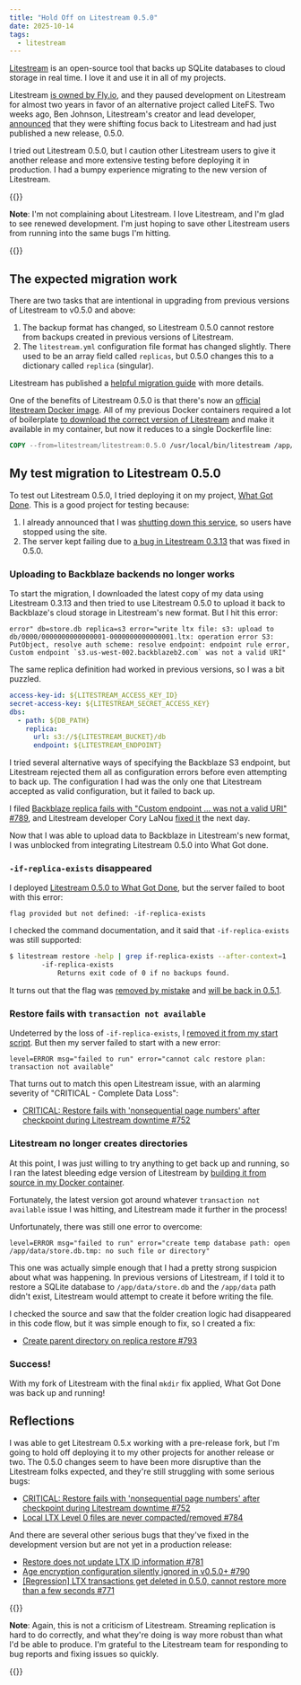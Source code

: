 ```yaml
---
title: "Hold Off on Litestream 0.5.0"
date: 2025-10-14
tags:
  - litestream
---
```


[Litestream](https://litestream.io/) is an open-source tool that backs up SQLite databases to cloud storage in real time. I love it and use it in all of my projects.

Litestream [is owned by Fly.io](https://news.ycombinator.com/item?id=31320032), and they paused development on Litestream for almost two years in favor of an alternative project called LiteFS. Two weeks ago, Ben Johnson, Litestream's creator and lead developer, [announced](https://fly.io/blog/litestream-v050-is-here/) that they were shifting focus back to Litestream and had just published a new release, 0.5.0.

I tried out Litestream 0.5.0, but I caution other Litestream users to give it another release and more extensive testing before deploying it in production. I had a bumpy experience migrating to the new version of Litestream.

{{<notice type="info">}}

**Note**: I'm not complaining about Litestream. I love Litestream, and I'm glad to see renewed development. I'm just hoping to save other Litestream users from running into the same bugs I'm hitting.

{{</notice>}}

## The expected migration work

There are two tasks that are intentional in upgrading from previous versions of Litestream to v0.5.0 and above:

1. The backup format has changed, so Litestream 0.5.0 cannot restore from backups created in previous versions of Litestream.
1. The `litestream.yml` configuration file format has changed slightly. There used to be an array field called `replicas`, but 0.5.0 changes this to a dictionary called `replica` (singular).

Litestream has published a [helpful migration guide](https://litestream.io/docs/migration/) with more details.

One of the benefits of Litestream 0.5.0 is that there's now an [official litestream Docker image](https://hub.docker.com/r/litestream/litestream). All of my previous Docker containers required a lot of boilerplate [to download the correct version of Litestream](https://github.com/mtlynch/whatgotdone/blob/2d5085fb9480d7b6e19fc65e0c08895ae236e784/Dockerfile#L24-L49) and make it available in my container, but now it reduces to a single Dockerfile line:

```Dockerfile
COPY --from=litestream/litestream:0.5.0 /usr/local/bin/litestream /app/litestream
```

## My test migration to Litestream 0.5.0

To test out Litestream 0.5.0, I tried deploying it on my project, [What Got Done](https://www.whatgotdone.com/). This is a good project for testing because:

1. I already announced that I was [shutting down this service](https://www.whatgotdone.com/shutdown-notice), so users have stopped using the site.
1. The server kept failing due to [a bug in Litestream 0.3.13](https://github.com/benbjohnson/litestream/issues/688) that was fixed in 0.5.0.

### Uploading to Backblaze backends no longer works

To start the migration, I downloaded the latest copy of my data using Litestream 0.3.13 and then tried to use Litestream 0.5.0 to upload it back to Backblaze's cloud storage in Litestream's new format. But I hit this error:

```text
error" db=store.db replica=s3 error="write ltx file: s3: upload to db/0000/0000000000000001-0000000000000001.ltx: operation error S3: PutObject, resolve auth scheme: resolve endpoint: endpoint rule error, Custom endpoint `s3.us-west-002.backblazeb2.com` was not a valid URI"
```

The same replica definition had worked in previous versions, so I was a bit puzzled.

```yaml
access-key-id: ${LITESTREAM_ACCESS_KEY_ID}
secret-access-key: ${LITESTREAM_SECRET_ACCESS_KEY}
dbs:
  - path: ${DB_PATH}
    replica:
      url: s3://${LITESTREAM_BUCKET}/db
      endpoint: ${LITESTREAM_ENDPOINT}
```

I tried several alternative ways of specifying the Backblaze S3 endpoint, but Litestream rejected them all as configuration errors before even attempting to back up. The configuration I had was the only one that Litestream accepted as valid configuration, but it failed to back up.

I filed [Backblaze replica fails with "Custom endpoint ... was not a valid URI" #789](https://github.com/benbjohnson/litestream/issues/789), and Litestream developer Cory LaNou [fixed it](https://github.com/benbjohnson/litestream/pull/792) the next day.

Now that I was able to upload data to Backblaze in Litestream's new format, I was unblocked from integrating Litestream 0.5.0 into What Got done.

### `-if-replica-exists` disappeared

I deployed [Litestream 0.5.0 to What Got Done](https://github.com/mtlynch/whatgotdone/pull/982), but the server failed to boot with this error:

```text
flag provided but not defined: -if-replica-exists
```

I checked the command documentation, and it said that `-if-replica-exists` was still supported:

```bash
$ litestream restore -help | grep if-replica-exists --after-context=1
        -if-replica-exists
            Returns exit code of 0 if no backups found.
```

It turns out that the flag was [removed by mistake](https://github.com/benbjohnson/litestream/issues/774) and [will be back in 0.5.1](https://github.com/benbjohnson/litestream/issues/774#issuecomment-3393536299).

### Restore fails with `transaction not available`

Undeterred by the loss of `-if-replica-exists`, I [removed it from my start script](https://github.com/mtlynch/whatgotdone/pull/983/files). But then my server failed to start with a new error:

```text
level=ERROR msg="failed to run" error="cannot calc restore plan: transaction not available"
```

That turns out to match this open Litestream issue, with an alarming severity of "CRITICAL - Complete Data Loss":

- [CRITICAL: Restore fails with 'nonsequential page numbers' after checkpoint during Litestream downtime #752](https://github.com/benbjohnson/litestream/issues/752)

### Litestream no longer creates directories

At this point, I was just willing to try anything to get back up and running, so I ran the latest bleeding edge version of Litestream by [building it from source in my Docker container](https://github.com/mtlynch/whatgotdone/pull/984/files).

Fortunately, the latest version got around whatever `transaction not available` issue I was hitting, and Litestream made it further in the process!

Unfortunately, there was still one error to overcome:

```text
level=ERROR msg="failed to run" error="create temp database path: open /app/data/store.db.tmp: no such file or directory"
```

This one was actually simple enough that I had a pretty strong suspicion about what was happening. In previous versions of Litestream, if I told it to restore a SQLite database to `/app/data/store.db` and the `/app/data` path didn't exist, Litestream would attempt to create it before writing the file.

I checked the source and saw that the folder creation logic had disappeared in this code flow, but it was simple enough to fix, so I created a fix:

- [Create parent directory on replica restore #793](https://github.com/benbjohnson/litestream/pull/793)

### Success!

With my fork of Litestream with the final `mkdir` fix applied, What Got Done was back up and running!

## Reflections

I was able to get Litestream 0.5.x working with a pre-release fork, but I'm going to hold off deploying it to my other projects for another release or two. The 0.5.0 changes seem to have been more disruptive than the Litestream folks expected, and they're still struggling with some serious bugs:

- [CRITICAL: Restore fails with 'nonsequential page numbers' after checkpoint during Litestream downtime #752](https://github.com/benbjohnson/litestream/issues/752)
- [Local LTX Level 0 files are never compacted/removed #784](https://github.com/benbjohnson/litestream/issues/784)

And there are several other serious bugs that they've fixed in the development version but are not yet in a production release:

- [Restore does not update LTX ID information #781](https://github.com/benbjohnson/litestream/issues/781)
- [Age encryption configuration silently ignored in v0.5.0+ #790](https://github.com/benbjohnson/litestream/issues/790)
- [\[Regression\] LTX transactions get deleted in 0.5.0, cannot restore more than a few seconds #771](https://github.com/benbjohnson/litestream/issues/771)

{{<notice type="info">}}

**Note**: Again, this is not a criticism of Litestream. Streaming replication is hard to do correctly, and what they're doing is way more robust than what I'd be able to produce. I'm grateful to the Litestream team for responding to bug reports and fixing issues so quickly.

{{</notice>}}
